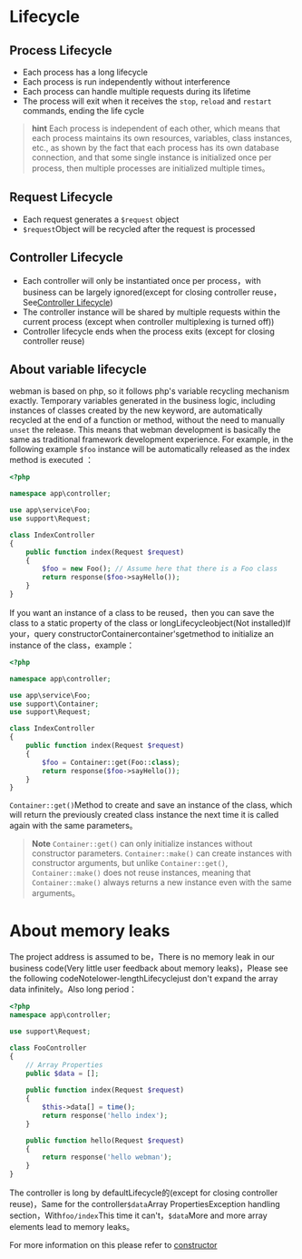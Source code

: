 # Lifecycle

## Process Lifecycle
- Each process has a long lifecycle
- Each process is run independently without interference
- Each process can handle multiple requests during its lifetime
- The process will exit when it receives the `stop`, `reload` and `restart` commands, ending the life cycle

> **hint**
> Each process is independent of each other, which means that each process maintains its own resources, variables, class instances, etc., as shown by the fact that each process has its own database connection, and that some single instance is initialized once per process, then multiple processes are initialized multiple times。

## Request Lifecycle
- Each request generates a `$request` object
- `$request`Object will be recycled after the request is processed

## Controller Lifecycle
- Each controller will only be instantiated once per process，with business can be largely ignored(except for closing controller reuse，See[Controller Lifecycle](https://www.workerman.net/doc/webman/controller.html#%E7%94%9F%E5%91%BD%E5%91%A8%E6%9C%9F))
- The controller instance will be shared by multiple requests within the current process (except when controller multiplexing is turned off))
- Controller lifecycle ends when the process exits (except for closing controller reuse)

## About variable lifecycle
webman is based on php, so it follows php's variable recycling mechanism exactly. Temporary variables generated in the business logic, including instances of classes created by the new keyword, are automatically recycled at the end of a function or method, without the need to manually `unset` the release. This means that webman development is basically the same as traditional framework development experience. For example, in the following example `$foo` instance will be automatically released as the index method is executed ：
```php
<?php

namespace app\controller;

use app\service\Foo;
use support\Request;

class IndexController
{
    public function index(Request $request)
    {
        $foo = new Foo(); // Assume here that there is a Foo class
        return response($foo->sayHello());
    }
}
```
If you want an instance of a class to be reused，then you can save the class to a static property of the class or longLifecycleobject(Not installed)If your，query constructorContainercontainer'sgetmethod to initialize an instance of the class，example：
```php
<?php

namespace app\controller;

use app\service\Foo;
use support\Container;
use support\Request;

class IndexController
{
    public function index(Request $request)
    {
        $foo = Container::get(Foo::class);
        return response($foo->sayHello());
    }
}
```

`Container::get()`Method to create and save an instance of the class, which will return the previously created class instance the next time it is called again with the same parameters。

> **Note**
> `Container::get()` can only initialize instances without constructor parameters. `Container::make()` can create instances with constructor arguments, but unlike `Container::get()`, `Container::make()` does not reuse instances, meaning that `Container::make()` always returns a new instance even with the same arguments。

# About memory leaks
The project address is assumed to be，There is no memory leak in our business code(Very little user feedback about memory leaks)，Please see the following codeNotelower-lengthLifecyclejust don't expand the array data infinitely。Also long period：
```php
<?php
namespace app\controller;

use support\Request;

class FooController
{
    // Array Properties
    public $data = [];
    
    public function index(Request $request)
    {
        $this->data[] = time();
        return response('hello index');
    }

    public function hello(Request $request)
    {
        return response('hello webman');
    }
}
```
The controller is long by defaultLifecycle的(except for closing controller reuse)，Same for the controller`$data`Array PropertiesException handling section，With`foo/index`This time it can't，`$data`More and more array elements lead to memory leaks。

For more information on this please refer to [constructor](./memory-leak.md)

